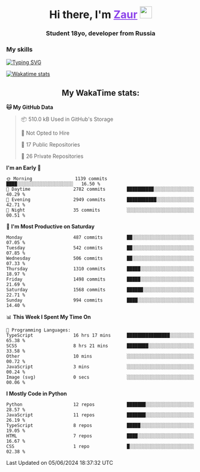 <h1 align="center">
    Hi there, I'm 
    <a href="https://t.me/skyguy" target="_blank" style="color: #8C43EA">Zaur</a>
    <img src="https://github.com/blackcater/blackcater/raw/main/images/Hi.gif" height="32">
</h1>

<h3 align="center">
    Student 18yo, developer from Russia
</h3>  

### **My skills**
[![Typing SVG](https://readme-typing-svg.herokuapp.com?font=Oxanium&duration=3000&pause=1500&color=8C43EA&height=30&lines=Python:+FastAPI,+Flask,+Aiogram,+Telethon;SQL:+PostgreSQL,+SQLite;JavaScript/TypeScript:+React.js;HTML+(PUG),+CSS+(SCSS))](https://git.io/typing-svg)

[![Wakatime stats](https://github-readme-stats.vercel.app/api/wakatime?username=skyguy&hide_title=true&show_icons=true&title_color=8C43EA&icon_color=BE57EA&bg_color=30,191919,341b56&text_color=B1B1B1&border_radius=10&hide_border=true)](https://github.com/anuraghazra/github-readme-stats)


<h2 align="center"> My WakaTime stats: </h2>

<!--START_SECTION:waka-->
**🐱 My GitHub Data** 

> 📦 510.0 kB Used in GitHub's Storage 
 > 
> 🚫 Not Opted to Hire
 > 
> 📜 17 Public Repositories 
 > 
> 🔑 26 Private Repositories 
 > 
**I'm an Early 🐤** 

```text
🌞 Morning                1139 commits        ████░░░░░░░░░░░░░░░░░░░░░   16.50 % 
🌆 Daytime                2782 commits        ██████████░░░░░░░░░░░░░░░   40.29 % 
🌃 Evening                2949 commits        ███████████░░░░░░░░░░░░░░   42.71 % 
🌙 Night                  35 commits          ░░░░░░░░░░░░░░░░░░░░░░░░░   00.51 % 
```
📅 **I'm Most Productive on Saturday** 

```text
Monday                   487 commits         ██░░░░░░░░░░░░░░░░░░░░░░░   07.05 % 
Tuesday                  542 commits         ██░░░░░░░░░░░░░░░░░░░░░░░   07.85 % 
Wednesday                506 commits         ██░░░░░░░░░░░░░░░░░░░░░░░   07.33 % 
Thursday                 1310 commits        █████░░░░░░░░░░░░░░░░░░░░   18.97 % 
Friday                   1498 commits        █████░░░░░░░░░░░░░░░░░░░░   21.69 % 
Saturday                 1568 commits        ██████░░░░░░░░░░░░░░░░░░░   22.71 % 
Sunday                   994 commits         ████░░░░░░░░░░░░░░░░░░░░░   14.40 % 
```


📊 **This Week I Spent My Time On** 

```text
💬 Programming Languages: 
TypeScript               16 hrs 17 mins      ████████████████░░░░░░░░░   65.38 % 
SCSS                     8 hrs 21 mins       ████████░░░░░░░░░░░░░░░░░   33.58 % 
Other                    10 mins             ░░░░░░░░░░░░░░░░░░░░░░░░░   00.72 % 
JavaScript               3 mins              ░░░░░░░░░░░░░░░░░░░░░░░░░   00.24 % 
Image (svg)              0 secs              ░░░░░░░░░░░░░░░░░░░░░░░░░   00.06 % 
```

**I Mostly Code in Python** 

```text
Python                   12 repos            ███████░░░░░░░░░░░░░░░░░░   28.57 % 
JavaScript               11 repos            ███████░░░░░░░░░░░░░░░░░░   26.19 % 
TypeScript               8 repos             █████░░░░░░░░░░░░░░░░░░░░   19.05 % 
HTML                     7 repos             ████░░░░░░░░░░░░░░░░░░░░░   16.67 % 
CSS                      1 repo              █░░░░░░░░░░░░░░░░░░░░░░░░   02.38 % 
```




 Last Updated on 05/06/2024 18:37:32 UTC
<!--END_SECTION:waka-->
